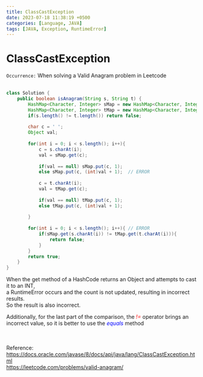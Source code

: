 ```yaml
---
title: ClassCastException
date: 2023-07-18 11:38:19 +0500
categories: [Language, JAVA]
tags: [JAVA, Exception, RuntimeError]
---
```


# ClassCastException

`Occurrence:` When solving a Valid Anagram problem in Leetcode
<br><br>

```java
class Solution {
    public boolean isAnagram(String s, String t) {
        HashMap<Character, Integer> sMap = new HashMap<Character, Integer>();
        HashMap<Character, Integer> tMap = new HashMap<Character, Integer>();
        if(s.length() != t.length()) return false;
        
        char c = ' ';
        Object val;
        
        for(int i = 0; i < s.length(); i++){
            c = s.charAt(i);
            val = sMap.get(c);
            
            if(val == null) sMap.put(c, 1);
            else sMap.put(c, (int)val + 1);  // ERROR
            
            c = t.charAt(i);
            val = tMap.get(c);
            
            if(val == null) tMap.put(c, 1);
            else tMap.put(c, (int)val + 1);
            
        }
        
        for(int i = 0; i < s.length(); i++){ // ERROR
            if(sMap.get(s.charAt(i)) != tMap.get(t.charAt(i))){
                return false;
            } 
        }
        return true;
    }
}

```

When the get method of a HashCode returns an Object and attempts to cast it to an INT,<br>
a RuntimeError occurs and the count is not updated, resulting in incorrect results.<br>
So the result is also incorrect.

Additionally,
for the last part of the comparison, the <span style="color:red"><i>!=</i></span> operator brings an incorrect value, so it is better to use the <i><span style="color:blue">equals</span></i> method

<br><br>
Reference: <br>
<a>https://docs.oracle.com/javase/8/docs/api/java/lang/ClassCastException.html</a><br>
<a>https://leetcode.com/problems/valid-anagram/</a>

